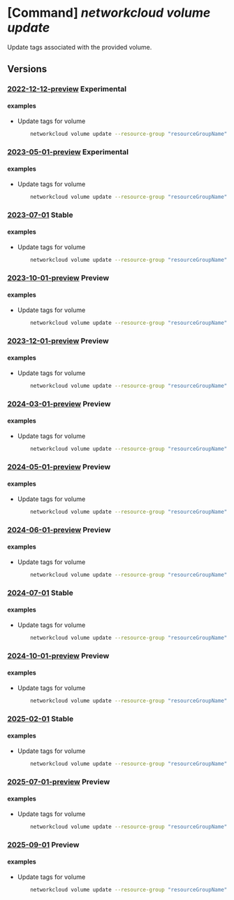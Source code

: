 # [Command] _networkcloud volume update_

Update tags associated with the provided volume.

## Versions

### [2022-12-12-preview](/Resources/mgmt-plane/L3N1YnNjcmlwdGlvbnMve30vcmVzb3VyY2Vncm91cHMve30vcHJvdmlkZXJzL21pY3Jvc29mdC5uZXR3b3JrY2xvdWQvdm9sdW1lcy97fQ==/2022-12-12-preview.xml) **Experimental**

<!-- mgmt-plane /subscriptions/{}/resourcegroups/{}/providers/microsoft.networkcloud/volumes/{} 2022-12-12-preview -->

#### examples

- Update tags for volume
    ```bash
        networkcloud volume update --resource-group "resourceGroupName" --name "volumeName" --tags key1="myvalue1" key2="myvalue2"
    ```

### [2023-05-01-preview](/Resources/mgmt-plane/L3N1YnNjcmlwdGlvbnMve30vcmVzb3VyY2Vncm91cHMve30vcHJvdmlkZXJzL21pY3Jvc29mdC5uZXR3b3JrY2xvdWQvdm9sdW1lcy97fQ==/2023-05-01-preview.xml) **Experimental**

<!-- mgmt-plane /subscriptions/{}/resourcegroups/{}/providers/microsoft.networkcloud/volumes/{} 2023-05-01-preview -->

#### examples

- Update tags for volume
    ```bash
        networkcloud volume update --resource-group "resourceGroupName" --name "volumeName" --tags key1="myvalue1" key2="myvalue2"
    ```

### [2023-07-01](/Resources/mgmt-plane/L3N1YnNjcmlwdGlvbnMve30vcmVzb3VyY2Vncm91cHMve30vcHJvdmlkZXJzL21pY3Jvc29mdC5uZXR3b3JrY2xvdWQvdm9sdW1lcy97fQ==/2023-07-01.xml) **Stable**

<!-- mgmt-plane /subscriptions/{}/resourcegroups/{}/providers/microsoft.networkcloud/volumes/{} 2023-07-01 -->

#### examples

- Update tags for volume
    ```bash
        networkcloud volume update --resource-group "resourceGroupName" --name "volumeName" --tags key1="myvalue1" key2="myvalue2"
    ```

### [2023-10-01-preview](/Resources/mgmt-plane/L3N1YnNjcmlwdGlvbnMve30vcmVzb3VyY2Vncm91cHMve30vcHJvdmlkZXJzL21pY3Jvc29mdC5uZXR3b3JrY2xvdWQvdm9sdW1lcy97fQ==/2023-10-01-preview.xml) **Preview**

<!-- mgmt-plane /subscriptions/{}/resourcegroups/{}/providers/microsoft.networkcloud/volumes/{} 2023-10-01-preview -->

#### examples

- Update tags for volume
    ```bash
        networkcloud volume update --resource-group "resourceGroupName" --name "volumeName" --tags key1="myvalue1" key2="myvalue2"
    ```

### [2023-12-01-preview](/Resources/mgmt-plane/L3N1YnNjcmlwdGlvbnMve30vcmVzb3VyY2Vncm91cHMve30vcHJvdmlkZXJzL21pY3Jvc29mdC5uZXR3b3JrY2xvdWQvdm9sdW1lcy97fQ==/2023-12-01-preview.xml) **Preview**

<!-- mgmt-plane /subscriptions/{}/resourcegroups/{}/providers/microsoft.networkcloud/volumes/{} 2023-12-01-preview -->

#### examples

- Update tags for volume
    ```bash
        networkcloud volume update --resource-group "resourceGroupName" --name "volumeName" --tags key1="myvalue1" key2="myvalue2"
    ```

### [2024-03-01-preview](/Resources/mgmt-plane/L3N1YnNjcmlwdGlvbnMve30vcmVzb3VyY2Vncm91cHMve30vcHJvdmlkZXJzL21pY3Jvc29mdC5uZXR3b3JrY2xvdWQvdm9sdW1lcy97fQ==/2024-03-01-preview.xml) **Preview**

<!-- mgmt-plane /subscriptions/{}/resourcegroups/{}/providers/microsoft.networkcloud/volumes/{} 2024-03-01-preview -->

#### examples

- Update tags for volume
    ```bash
        networkcloud volume update --resource-group "resourceGroupName" --name "volumeName" --tags key1="myvalue1" key2="myvalue2"
    ```

### [2024-05-01-preview](/Resources/mgmt-plane/L3N1YnNjcmlwdGlvbnMve30vcmVzb3VyY2Vncm91cHMve30vcHJvdmlkZXJzL21pY3Jvc29mdC5uZXR3b3JrY2xvdWQvdm9sdW1lcy97fQ==/2024-05-01-preview.xml) **Preview**

<!-- mgmt-plane /subscriptions/{}/resourcegroups/{}/providers/microsoft.networkcloud/volumes/{} 2024-05-01-preview -->

#### examples

- Update tags for volume
    ```bash
        networkcloud volume update --resource-group "resourceGroupName" --name "volumeName" --tags key1="myvalue1" key2="myvalue2"
    ```

### [2024-06-01-preview](/Resources/mgmt-plane/L3N1YnNjcmlwdGlvbnMve30vcmVzb3VyY2Vncm91cHMve30vcHJvdmlkZXJzL21pY3Jvc29mdC5uZXR3b3JrY2xvdWQvdm9sdW1lcy97fQ==/2024-06-01-preview.xml) **Preview**

<!-- mgmt-plane /subscriptions/{}/resourcegroups/{}/providers/microsoft.networkcloud/volumes/{} 2024-06-01-preview -->

#### examples

- Update tags for volume
    ```bash
        networkcloud volume update --resource-group "resourceGroupName" --name "volumeName" --tags key1="myvalue1" key2="myvalue2"
    ```

### [2024-07-01](/Resources/mgmt-plane/L3N1YnNjcmlwdGlvbnMve30vcmVzb3VyY2Vncm91cHMve30vcHJvdmlkZXJzL21pY3Jvc29mdC5uZXR3b3JrY2xvdWQvdm9sdW1lcy97fQ==/2024-07-01.xml) **Stable**

<!-- mgmt-plane /subscriptions/{}/resourcegroups/{}/providers/microsoft.networkcloud/volumes/{} 2024-07-01 -->

#### examples

- Update tags for volume
    ```bash
        networkcloud volume update --resource-group "resourceGroupName" --name "volumeName" --tags key1="myvalue1" key2="myvalue2"
    ```

### [2024-10-01-preview](/Resources/mgmt-plane/L3N1YnNjcmlwdGlvbnMve30vcmVzb3VyY2Vncm91cHMve30vcHJvdmlkZXJzL21pY3Jvc29mdC5uZXR3b3JrY2xvdWQvdm9sdW1lcy97fQ==/2024-10-01-preview.xml) **Preview**

<!-- mgmt-plane /subscriptions/{}/resourcegroups/{}/providers/microsoft.networkcloud/volumes/{} 2024-10-01-preview -->

#### examples

- Update tags for volume
    ```bash
        networkcloud volume update --resource-group "resourceGroupName" --name "volumeName" --tags key1="myvalue1" key2="myvalue2"
    ```

### [2025-02-01](/Resources/mgmt-plane/L3N1YnNjcmlwdGlvbnMve30vcmVzb3VyY2Vncm91cHMve30vcHJvdmlkZXJzL21pY3Jvc29mdC5uZXR3b3JrY2xvdWQvdm9sdW1lcy97fQ==/2025-02-01.xml) **Stable**

<!-- mgmt-plane /subscriptions/{}/resourcegroups/{}/providers/microsoft.networkcloud/volumes/{} 2025-02-01 -->

#### examples

- Update tags for volume
    ```bash
        networkcloud volume update --resource-group "resourceGroupName" --name "volumeName" --tags key1="myvalue1" key2="myvalue2"
    ```

### [2025-07-01-preview](/Resources/mgmt-plane/L3N1YnNjcmlwdGlvbnMve30vcmVzb3VyY2Vncm91cHMve30vcHJvdmlkZXJzL21pY3Jvc29mdC5uZXR3b3JrY2xvdWQvdm9sdW1lcy97fQ==/2025-07-01-preview.xml) **Preview**

<!-- mgmt-plane /subscriptions/{}/resourcegroups/{}/providers/microsoft.networkcloud/volumes/{} 2025-07-01-preview -->

#### examples

- Update tags for volume
    ```bash
        networkcloud volume update --resource-group "resourceGroupName" --name "volumeName" --tags key1="myvalue1" key2="myvalue2"
    ```

### [2025-09-01](/Resources/mgmt-plane/L3N1YnNjcmlwdGlvbnMve30vcmVzb3VyY2Vncm91cHMve30vcHJvdmlkZXJzL21pY3Jvc29mdC5uZXR3b3JrY2xvdWQvdm9sdW1lcy97fQ==/2025-09-01.xml) **Preview**

<!-- mgmt-plane /subscriptions/{}/resourcegroups/{}/providers/microsoft.networkcloud/volumes/{} 2025-09-01 -->

#### examples

- Update tags for volume
    ```bash
        networkcloud volume update --resource-group "resourceGroupName" --name "volumeName" --tags key1="myvalue1" key2="myvalue2"
    ```
